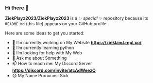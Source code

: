 ### Hi there 👋

**ZiekPlayz2023/ZiekPlayz2023** is a ✨ _special_ ✨ repository because its `README.md` (this file) appears on your GitHub profile.

Here are some ideas to get you started:

- 🔭 I’m currently working on My Website **https://ziekland.repl.co/**
- 🌱 I’m currently learning python
- 🤔 I’m looking for help with My Web
- 💬 Ask me about Something
- 📫 How to reach me: My Discord Server **https://discord.com/invite/atcAdWeezQ**
- 😄 My Name Pronouns: Sick

